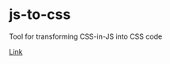 # js-to-css
Tool for transforming CSS-in-JS into CSS code

[Link](https://epodivilov.github.io/js-to-css)